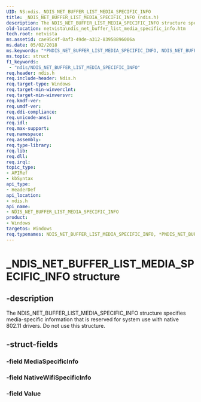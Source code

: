 ```yaml
---
UID: NS:ndis._NDIS_NET_BUFFER_LIST_MEDIA_SPECIFIC_INFO
title: _NDIS_NET_BUFFER_LIST_MEDIA_SPECIFIC_INFO (ndis.h)
description: The NDIS_NET_BUFFER_LIST_MEDIA_SPECIFIC_INFO structure specifies media-specific information that is reserved for system use with native 802.11 drivers. Do not use this structure.
old-location: netvista\ndis_net_buffer_list_media_specific_info.htm
tech.root: netvista
ms.assetid: cae95c4f-0af3-49de-a312-83958896006a
ms.date: 05/02/2018
ms.keywords: "*PNDIS_NET_BUFFER_LIST_MEDIA_SPECIFIC_INFO, NDIS_NET_BUFFER_LIST_MEDIA_SPECIFIC_INFO, NDIS_NET_BUFFER_LIST_MEDIA_SPECIFIC_INFO structure [Network Drivers Starting with Windows Vista], PNDIS_NET_BUFFER_LIST_MEDIA_SPECIFIC_INFO, PNDIS_NET_BUFFER_LIST_MEDIA_SPECIFIC_INFO structure pointer [Network Drivers Starting with Windows Vista], _NDIS_NET_BUFFER_LIST_MEDIA_SPECIFIC_INFO, ndis/NDIS_NET_BUFFER_LIST_MEDIA_SPECIFIC_INFO, ndis/PNDIS_NET_BUFFER_LIST_MEDIA_SPECIFIC_INFO, netvista.ndis_net_buffer_list_media_specific_info"
ms.topic: struct
f1_keywords:
 - "ndis/NDIS_NET_BUFFER_LIST_MEDIA_SPECIFIC_INFO"
req.header: ndis.h
req.include-header: Ndis.h
req.target-type: Windows
req.target-min-winverclnt: 
req.target-min-winversvr: 
req.kmdf-ver: 
req.umdf-ver: 
req.ddi-compliance: 
req.unicode-ansi: 
req.idl: 
req.max-support: 
req.namespace: 
req.assembly: 
req.type-library: 
req.lib: 
req.dll: 
req.irql: 
topic_type:
- APIRef
- kbSyntax
api_type:
- HeaderDef
api_location:
- ndis.h
api_name:
- NDIS_NET_BUFFER_LIST_MEDIA_SPECIFIC_INFO
product:
- Windows
targetos: Windows
req.typenames: NDIS_NET_BUFFER_LIST_MEDIA_SPECIFIC_INFO, *PNDIS_NET_BUFFER_LIST_MEDIA_SPECIFIC_INFO
---
```


# _NDIS_NET_BUFFER_LIST_MEDIA_SPECIFIC_INFO structure


## -description


The NDIS_NET_BUFFER_LIST_MEDIA_SPECIFIC_INFO structure specifies media-specific information that is
    reserved for system use with native 802.11 drivers. Do not use this structure.


## -struct-fields




### -field MediaSpecificInfo


### -field NativeWifiSpecificInfo


### -field Value

